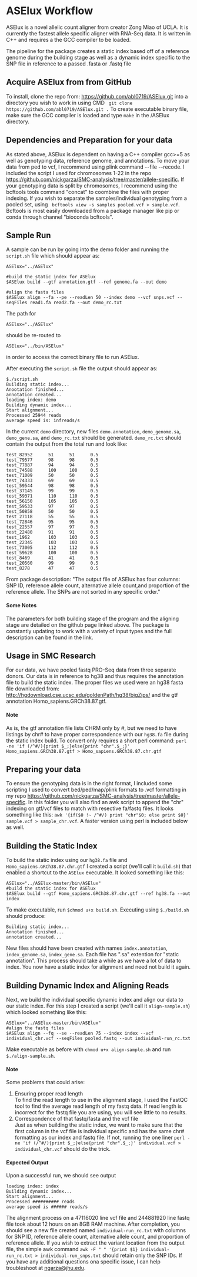 # ASElux Workflow

ASElux is a novel allelic count aligner from creator Zong Miao of UCLA. It is currently the fastest allele specific aligner with RNA-Seq data. It is written in C++ and requires a the GCC compiler to be loaded.

The pipeline for the package creates a static index based off of a reference genome during the building stage as well as a dynamic index specific to the SNP file in reference to a passed .fasta or .fastq file

## Acquire ASElux from from GitHub

To install, clone the repo from: <https://github.com/abl0719/ASElux.git> into a directory you wish to work in using CMD ``` git clone https://github.com/abl0719/ASElux.git .```
To create executable binary file, make sure the GCC compiler is loaded and type ```make``` in the /ASElux directory.

## Dependencies and Preparation for your data
As stated above, ASElux is dependent on having a C++ compiler gcc>=5 as well as genotyping data, reference genome, and annotations. To move your data from ped to vcf, I recommend using plink command --file --recode. I included the script I used for chromosomes 1-22 in the repo <https://github.com/nickgarza/SMC-analysis/tree/master/allele-specific>. If your genotyping data is split by chromosomes, I recommend using the bcftools tools command "concat" to coombine the files with proper indexing. If you wish to separate the samples/individual genotyping from a pooled set, using ``` bcftools view -s samples pooled.vcf > sample.vcf```. Bcftools is most easily downloaded from a package manager like pip or conda through channel "bioconda bcftools".

## Sample Run 
A sample can be run by going into the demo folder and running the ```script.sh``` file which should appear as:

```{bash}
ASElux="../ASElux"

#build the static index for ASElux
$ASElux build --gtf annotation.gtf --ref genome.fa --out demo

#align the fasta files
$ASElux align --fa --pe --readLen 50 --index demo --vcf snps.vcf --seqFiles read1.fa read2.fa --out demo_rc.txt
```

The path for  
```{bash}
ASElux="../ASElux"
```
should be re-routed to  
```{bash}
ASElux="../bin/ASElux"
```
in order to access the correct binary file to run ASElux.



After executing the ```script.sh``` file the output should appear as:
```
$./script.sh
Building static index...
Anootation finished...
annotation created...
loading index: demo
Building dynamic index... 
Start alignment... 
Processed 25944 reads
average speed is: infreads/s
```
In the current ```demo``` directory, new files ```demo.annotation```, ```demo_genome.sa```, ```demo_gene.sa```, and ```demo_rc.txt``` should be generated. ```demo_rc.txt``` should contain the output from the total run and look like:
```
test_82952      51      51      0.5
test_79577      98      98      0.5
test_77887      94      94      0.5
test_74588      100     100     0.5
test_71009      50      50      0.5
test_74333      69      69      0.5
test_59544      98      98      0.5
test_37145      99      99      0.5
test_59371      110     110     0.5
test_56150      105     105     0.5
test_59533      97      97      0.5
test_50858      50      50      0.5
test_27118      55      55      0.5
test_72846      95      95      0.5
test_22557      97      97      0.5
test_22480      91      91      0.5
test_1962       103     103     0.5
test_22345      103     103     0.5
test_73005      112     112     0.5
test_59628      100     100     0.5
test_8469       41      41      0.5
test_20560      99      99      0.5
test_8278       47      47      0.5
```
From package description: "The output file of ASElux has four columns: SNP ID, reference allele count, alternative allele count,and proportion of the reference allele. The SNPs are not sorted in any specific order."

#### Some Notes
The parameters for both building stage of the program and the aligning stage are detailed on the github page linked above. The package is constantly updating to work with a variety of input types and the full description can be found in the link.

## Usage in SMC Research


For our data, we have pooled fastq PRO-Seq data from three separate donors. Our data is in reference to hg38 and thus requires the annotation file to build the static index. The proper files we used were an hg38 fasta file downloaded from: <http://hgdownload.cse.ucsc.edu/goldenPath/hg38/bigZips/> and the gtf annotation Homo_sapiens.GRCh38.87.gtf.

#### Note
As is, the gtf annotation file lists CHRM only by #, but we need to have listings by chr# to have proper correspondence with our ```hg38.fa``` file during the static index build. To convert only requires a short perl command: ```perl -ne 'if (/^#/){print $_;}else{print "chr".$_;}' Homo_sapiens.GRCh38.87.gtf > Homo_sapiens.GRCh38.87.chr.gtf``` 

## Preparing your data
To ensure the genotyping data is in the right format, I included some scripting I used to convert bed/ped/map/plink formats to .vcf formatting in my repo <https://github.com/nickgarza/SMC-analysis/tree/master/allele-specific>. In this folder you will also find an awk script to append the "chr" indexing on gtf/vcf files to match with resective fa/fastq files. It looks something like this: ```awk '{if($0 !~ /^#/) print "chr"$0; else print $0}' sample.vcf > sample_chr.vcf```. A faster version using perl is included below as well.

## Building the Static Index

To build the static index using our ```hg38.fa``` file and ```Homo_sapiens.GRCh38.87.chr.gtf``` I created a script (we'll call it ```build.sh```) that enabled a shortcut to the ```ASElux``` executable. It looked something like this:
```
ASElux="../ASElux-master/bin/ASElux"
#build the static index for ASElux
$ASElux build --gtf Homo_sapiens.GRCh38.87.chr.gtf --ref hg38.fa --out index
```
To make executable, run ```$chmod u+x build.sh```. Executing using ```$./build.sh``` should produce:
```
Building static index...
Annotation finished...
annotation created...
```
New files should have been created with names ```index.annotation```, ```index_genome.sa```, ```index_gene.sa```. Each file has ".sa" extention for "static annotation". This process should take a while as we have a lot of data to index. You now have a static index for alignment and need not build it again.

## Building Dynamic Index and Aligning Reads
Next, we build the individual specific dynamic index and align our data to our static index. For this step I created a script (we'll call it ```align-sample.sh```) which looked something like this:
```
ASElux="../ASElux-master/bin/ASElux"
#align the fastq files
$ASElux align --fq --se --readLen 75 --index index --vcf individual_chr.vcf --seqFiles pooled.fastq --out individual-run_rc.txt
```
Make executable as before with ```chmod u+x align-sample.sh``` and run ```$./align-sample.sh```.
#### Note
Some problems that could arise:
1. Ensuring proper read length  
To find the read length to use in the alignment stage, I used the FastQC tool to find the average read length of my fastq data. If read length is incorrect for the fastq file you are using, you will see little to no results.
2. Correspondence of that fastq/fasta and the vcf file  
Just as when building the static index, we want to make sure that the first column in the vcf file is individual specific and has the same chr# formatting as our index and fastq file. If not, running the one liner ```perl -ne 'if (/^#/){print $_;}else{print "chr".$_;}' individual.vcf > individual_chr.vcf``` should do the trick.

#### Expected Output
Upon a successful run, we should see output 
```
loading index: index
Building dynamic index...
Start alignment...
Processed ########## reads
average speed is ###### reads/s
```
The alignment process on a 47116020 line vcf file and 244881920 line fastq file took about 12 hours on an 8GB RAM machine. After completion, you should see a new file created named ```individual-run_rc.txt``` with columns for SNP ID, reference allele count, alternative allele count, and proportion of reference allele. If you wish to extract the variant location from the output file, the simple awk command ```awk -F " " '{print $1} individual-run_rc.txt > individual-run_snps.txt``` should retain only the SNP IDs. If you have any additional questions ona specific issue, I can help troubleshoot at ngarza@jhu.edu.
